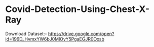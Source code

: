 # Covid-Detection-Using-Chest-X-Ray


Download Dataset:- https://drive.google.com/open?id=196D_HvmxYW6bJ0MlOvY5PgaEGJR0Oxsb
